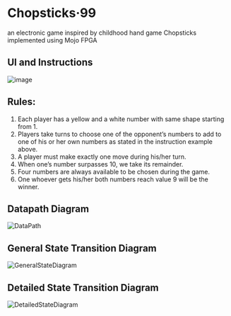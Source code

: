 # Chopsticks·99
an electronic game inspired by childhood hand game Chopsticks implemented using Mojo FPGA

## UI and Instructions
![image](https://user-images.githubusercontent.com/37904339/69853658-67a45600-12c2-11ea-8e26-50a36c6e2b9a.png)

## Rules:
1. Each player has a yellow and a white number with same shape starting from 1.
2. Players take turns to choose one of the opponent’s numbers to add to one of his or her own
numbers as stated in the instruction example above.
3. A player must make exactly one move during his/her turn.
4. When one’s number surpasses 10, we take its remainder.
5. Four numbers are always available to be chosen during the game.
6. One whoever gets his/her both numbers reach value 9 will be the winner.

## Datapath Diagram
![DataPath](https://user-images.githubusercontent.com/37904339/69853556-31ff6d00-12c2-11ea-8843-81d62351cdae.jpg)

## General State Transition Diagram
![GeneralStateDiagram](https://user-images.githubusercontent.com/37904339/69853517-172cf880-12c2-11ea-91a6-660d169c69fa.jpg)

## Detailed State Transition Diagram
![DetailedStateDiagram](https://user-images.githubusercontent.com/37904339/69853549-2e6be600-12c2-11ea-83c1-a4a4a670c65f.jpg)
